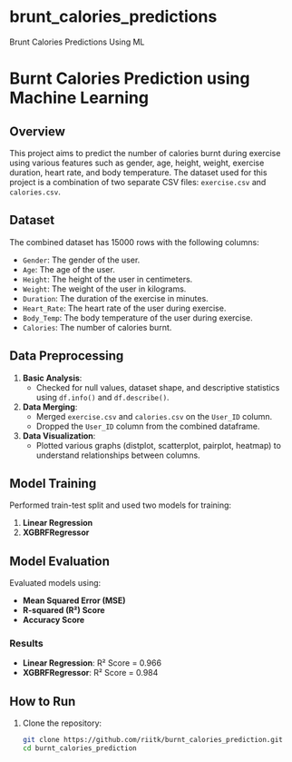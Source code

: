 # brunt_calories_predictions
Brunt Calories Predictions Using ML

# Burnt Calories Prediction using Machine Learning

## Overview
This project aims to predict the number of calories burnt during exercise using various features such as gender, age, height, weight, exercise duration, heart rate, and body temperature. The dataset used for this project is a combination of two separate CSV files: `exercise.csv` and `calories.csv`.

## Dataset
The combined dataset has 15000 rows with the following columns:
- `Gender`: The gender of the user.
- `Age`: The age of the user.
- `Height`: The height of the user in centimeters.
- `Weight`: The weight of the user in kilograms.
- `Duration`: The duration of the exercise in minutes.
- `Heart_Rate`: The heart rate of the user during exercise.
- `Body_Temp`: The body temperature of the user during exercise.
- `Calories`: The number of calories burnt.

## Data Preprocessing
1. **Basic Analysis**: 
   - Checked for null values, dataset shape, and descriptive statistics using `df.info()` and `df.describe()`.
2. **Data Merging**:
   - Merged `exercise.csv` and `calories.csv` on the `User_ID` column.
   - Dropped the `User_ID` column from the combined dataframe.
3. **Data Visualization**:
   - Plotted various graphs (distplot, scatterplot, pairplot, heatmap) to understand relationships between columns.

## Model Training
Performed train-test split and used two models for training:
1. **Linear Regression**
2. **XGBRFRegressor**

## Model Evaluation
Evaluated models using:
- **Mean Squared Error (MSE)**
- **R-squared (R²) Score**
- **Accuracy Score**

### Results
- **Linear Regression**: R² Score = 0.966
- **XGBRFRegressor**: R² Score = 0.984

## How to Run
1. Clone the repository:
   ```bash
   git clone https://github.com/riitk/burnt_calories_prediction.git
   cd burnt_calories_prediction

